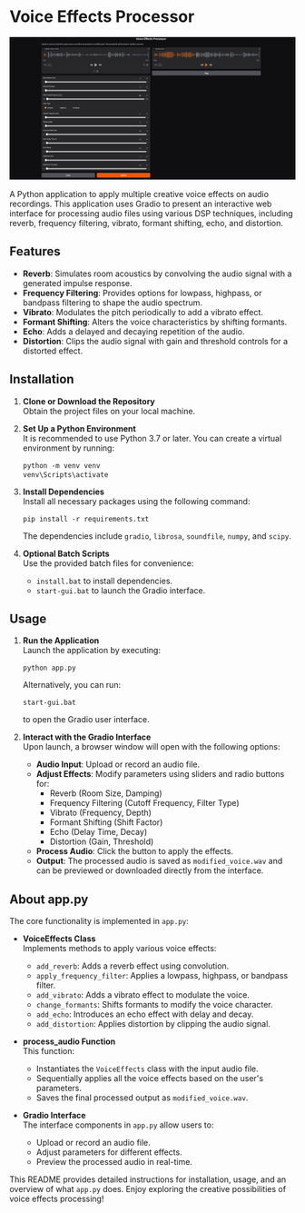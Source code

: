 # Voice Effects Processor
![demo-ui](https://raw.githubusercontent.com/MushroomFleet/Voice-Effect-Gradio/refs/heads/main/images/demo-uiii.png)

A Python application to apply multiple creative voice effects on audio recordings. This application uses Gradio to present an interactive web interface for processing audio files using various DSP techniques, including reverb, frequency filtering, vibrato, formant shifting, echo, and distortion.

## Features

- **Reverb**: Simulates room acoustics by convolving the audio signal with a generated impulse response.
- **Frequency Filtering**: Provides options for lowpass, highpass, or bandpass filtering to shape the audio spectrum.
- **Vibrato**: Modulates the pitch periodically to add a vibrato effect.
- **Formant Shifting**: Alters the voice characteristics by shifting formants.
- **Echo**: Adds a delayed and decaying repetition of the audio.
- **Distortion**: Clips the audio signal with gain and threshold controls for a distorted effect.

## Installation

1. **Clone or Download the Repository**  
   Obtain the project files on your local machine.

2. **Set Up a Python Environment**  
   It is recommended to use Python 3.7 or later. You can create a virtual environment by running:
   ```
   python -m venv venv
   venv\Scripts\activate
   ```

3. **Install Dependencies**  
   Install all necessary packages using the following command:
   ```
   pip install -r requirements.txt
   ```
   The dependencies include `gradio`, `librosa`, `soundfile`, `numpy`, and `scipy`.

4. **Optional Batch Scripts**  
   Use the provided batch files for convenience:
   - `install.bat` to install dependencies.
   - `start-gui.bat` to launch the Gradio interface.

## Usage

1. **Run the Application**  
   Launch the application by executing:
   ```
   python app.py
   ```
   Alternatively, you can run:
   ```
   start-gui.bat
   ```
   to open the Gradio user interface.

2. **Interact with the Gradio Interface**  
   Upon launch, a browser window will open with the following options:
   - **Audio Input**: Upload or record an audio file.
   - **Adjust Effects**: Modify parameters using sliders and radio buttons for:
     - Reverb (Room Size, Damping)
     - Frequency Filtering (Cutoff Frequency, Filter Type)
     - Vibrato (Frequency, Depth)
     - Formant Shifting (Shift Factor)
     - Echo (Delay Time, Decay)
     - Distortion (Gain, Threshold)
   - **Process Audio**: Click the button to apply the effects.
   - **Output**: The processed audio is saved as `modified_voice.wav` and can be previewed or downloaded directly from the interface.

## About app.py

The core functionality is implemented in `app.py`:

- **VoiceEffects Class**  
  Implements methods to apply various voice effects:
  - `add_reverb`: Adds a reverb effect using convolution.
  - `apply_frequency_filter`: Applies a lowpass, highpass, or bandpass filter.
  - `add_vibrato`: Adds a vibrato effect to modulate the voice.
  - `change_formants`: Shifts formants to modify the voice character.
  - `add_echo`: Introduces an echo effect with delay and decay.
  - `add_distortion`: Applies distortion by clipping the audio signal.

- **process_audio Function**  
  This function:
  - Instantiates the `VoiceEffects` class with the input audio file.
  - Sequentially applies all the voice effects based on the user's parameters.
  - Saves the final processed output as `modified_voice.wav`.

- **Gradio Interface**  
  The interface components in `app.py` allow users to:
  - Upload or record an audio file.
  - Adjust parameters for different effects.
  - Preview the processed audio in real-time.

This README provides detailed instructions for installation, usage, and an overview of what `app.py` does. Enjoy exploring the creative possibilities of voice effects processing!

